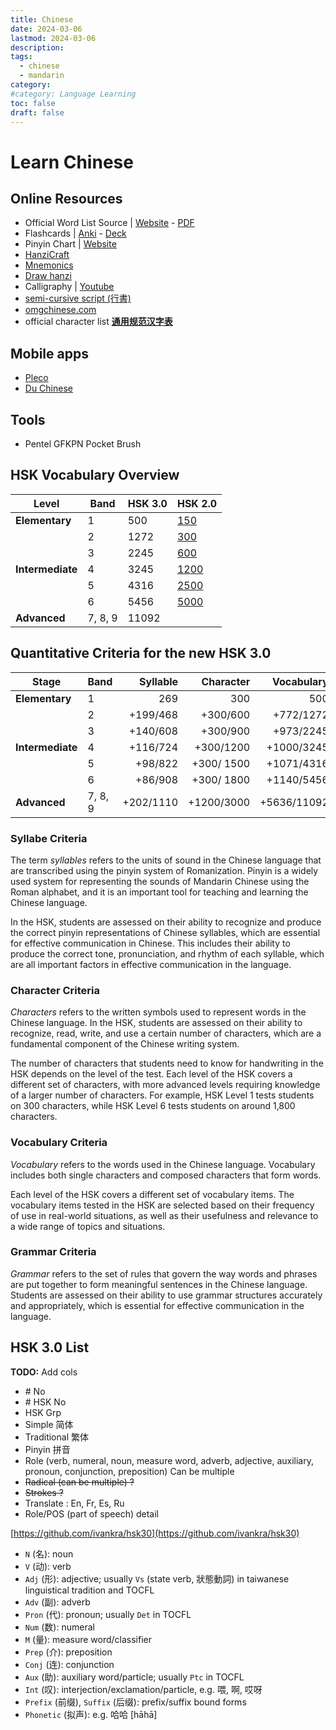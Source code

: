 ```yaml
---
title: Chinese
date: 2024-03-06
lastmod: 2024-03-06
description:
tags:
  - chinese
  - mandarin
category:
#category: Language Learning
toc: false
draft: false
---
```


# Learn Chinese

## Online Resources

- Official Word List Source | [Website](http://www.moe.gov.cn/jyb_xwfb/gzdt_gzdt/s5987/202103/t20210329_523304.html) - [PDF](http://www.moe.gov.cn/jyb_xwfb/gzdt_gzdt/s5987/202103/W020210329527301787356.pdf)
- Flashcards | [Anki](https://apps.ankiweb.net/) - [Deck](https://ankiweb.net/shared/info/536858343)
- Pinyin Chart | [Website](https://yoyochinese.com/chinese-learning-tools/Mandarin-Chinese-pronunciation-lesson/pinyin-chart-table)
- [HanziCraft](https://hanzicraft.com)
- [Mnemonics](http://rtega.be/chmn/)
- [Draw hanzi](https://www.qhanzi.com/index.html)
- Calligraphy | [Youtube](https://www.youtube.com/@weilicalligraphie)
- [semi-cursive script (行書)](http://www.ryuurui.com/semi-cursive-script.html)
- [omgchinese.com](https://www.omgchinese.com/)
- official character list **[通用规范汉字表](http://www.moe.gov.cn/jyb_sjzl/ziliao/A19/201306/t20130601_186002.html)**

## Mobile apps

- [Pleco](https://www.pleco.com)
- [Du Chinese](https://duchinese.net)

## Tools

- Pentel GFKPN Pocket Brush

## HSK Vocabulary Overview

| **Level**        | **Band** | HSK&nbsp;3.0 | HSK&nbsp;2.0                                            |
| ---------------- | -------- | ------------ | ------------------------------------------------------- |
| **Elementary**   | 1        | 500          | [150](https://mandarinbean.com/hsk-1-vocabulary-list/)  |
|                  | 2        | 1272         | [300](https://mandarinbean.com/hsk-2-vocabulary-list/)  |
|                  | 3        | 2245         | [600](https://mandarinbean.com/hsk-3-vocabulary-list/)  |
| **Intermediate** | 4        | 3245         | [1200](https://mandarinbean.com/hsk-4-vocabulary-list/) |
|                  | 5        | 4316         | [2500](https://mandarinbean.com/hsk-5-vocabulary-list/) |
|                  | 6        | 5456         | [5000](https://mandarinbean.com/hsk-6-vocabulary-list/) |
| **Advanced**     | 7, 8, 9  | 11092        |                                                         |

## Quantitative Criteria for the new HSK 3.0

| Stage            | Band    |  Syllable |  Character |  Vocabulary |  Grammar |
| ---------------- | ------- | --------: | ---------: | ----------: | -------: |
| **Elementary**   | 1       |       269 |        300 |         500 |       48 |
|                  | 2       |  +199/468 |   +300/600 |   +772/1272 |  +81/129 |
|                  | 3       |  +140/608 |   +300/900 |   +973/2245 |  +81/210 |
| **Intermediate** | 4       |  +116/724 |  +300/1200 |  +1000/3245 |  +76/286 |
|                  | 5       |   +98/822 | +300/ 1500 |  +1071/4316 |  +71/357 |
|                  | 6       |   +86/908 | +300/ 1800 |  +1140/5456 |  +67/424 |
| **Advanced**     | 7, 8, 9 | +202/1110 | +1200/3000 | +5636/11092 | +148/572 |

### Syllabe Criteria

The term _syllables_ refers to the units of sound in the Chinese language that are transcribed using the pinyin system of Romanization. Pinyin is a widely used system for representing the sounds of Mandarin Chinese using the Roman alphabet, and it is an important tool for teaching and learning the Chinese language.

In the HSK, students are assessed on their ability to recognize and produce the correct pinyin representations of Chinese syllables, which are essential for effective communication in Chinese. This includes their ability to produce the correct tone, pronunciation, and rhythm of each syllable, which are all important factors in effective communication in the language.

### Character Criteria

_Characters_ refers to the written symbols used to represent words in the Chinese language. In the HSK, students are assessed on their ability to recognize, read, write, and use a certain number of characters, which are a fundamental component of the Chinese writing system.

The number of characters that students need to know for handwriting in the HSK depends on the level of the test. Each level of the HSK covers a different set of characters, with more advanced levels requiring knowledge of a larger number of characters. For example, HSK Level 1 tests students on 300 characters, while HSK Level 6 tests students on around 1,800 characters.

### Vocabulary Criteria

_Vocabulary_ refers to the words used in the Chinese language. Vocabulary includes both single characters and composed characters that form words.

Each level of the HSK covers a different set of vocabulary items. The vocabulary items tested in the HSK are selected based on their frequency of use in real-world situations, as well as their usefulness and relevance to a wide range of topics and situations.

### Grammar Criteria

_Grammar_ refers to the set of rules that govern the way words and phrases are put together to form meaningful sentences in the Chinese language. Students are assessed on their ability to use grammar structures accurately and appropriately, which is essential for effective communication in the language.

## HSK 3.0 List

**TODO:** Add cols

- \# No
- \# HSK No
- HSK Grp
- Simple 简体
- Traditional 繁体
- Pinyin 拼音
- Role (verb, numeral, noun, measure word, adverb, adjective, auxiliary, pronoun, conjunction, preposition) Can be multiple
- ~~Radical (can be multiple) ?~~
- ~~Strokes ?~~
- Translate : En, Fr, Es, Ru
- Role/POS (part of speech) detail

[https://github.com/ivankra/hsk30](https://github.com/ivankra/hsk30)

- `N` (名): noun
- `V` (动): verb
- `Adj` (形): adjective; usually `Vs` (state verb, 狀態動詞) in taiwanese linguistical tradition and TOCFL
- `Adv` (副): adverb
- `Pron` (代): pronoun; usually `Det` in TOCFL
- `Num` (数): numeral
- `M` (量): measure word/classifier
- `Prep` (介): preposition
- `Conj` (连): conjunction
- `Aux` (助): auxiliary word/particle; usually `Ptc` in TOCFL
- `Int` (叹): interjection/exclamation/particle, e.g. 喂, 啊, 哎呀
- `Prefix` (前缀), `Suffix` (后缀): prefix/suffix bound forms
- `Phonetic` (拟声): e.g. 哈哈 [hāhā]
